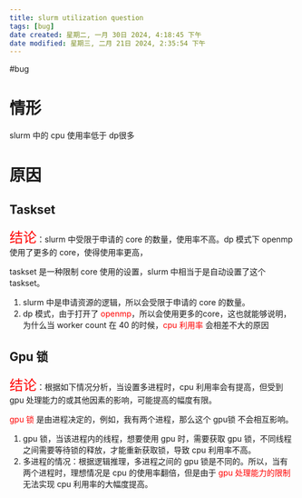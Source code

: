 ```yaml
---
title: slurm utilization question
tags: [bug]
date created: 星期二, 一月 30日 2024, 4:18:45 下午
date modified: 星期三, 二月 21日 2024, 2:35:54 下午
---
```


#bug 
# 情形
slurm 中的 cpu 使用率低于 dp很多

# 原因
## Taskset

<font color=red size =5>结论</font>：slurm 中受限于申请的 core 的数量，使用率不高。dp 模式下 openmp 使用了更多的 core，使得使用率更高，

taskset 是一种限制 core 使用的设置，slurm 中相当于是自动设置了这个 taskset。
1. slurm 中是申请资源的逻辑，所以会受限于申请的 core 的数量。
2. dp 模式，由于打开了 <font color=red>openmp</font>，所以会使用更多的core，这也就能够说明，为什么当 worker count 在 40 的时候，<font color=red>cpu 利用率</font> 会相差不大的原因
## Gpu 锁

<font color=red size=5>结论</font>：根据如下情况分析，当设置多进程时，cpu 利用率会有提高，但受到 gpu 处理能力的或其他因素的影响，可能提高的幅度有限。

<font color=red>gpu 锁</font> 是由进程决定的，例如，我有两个进程，那么这个 gpu锁 不会相互影响。
1. gpu 锁，当该进程内的线程，想要使用 gpu 时，需要获取 gpu 锁，不同线程之间需要等待锁的释放，才能重新获取锁，导致 cpu 利用率不高。
2. 多进程的情况：根据逻辑推理，多进程之间的 gpu 锁是不同的。所以，当有两个进程时，理想情况是 cpu 的使用率翻倍，但是由于 <font color=red>gpu 处理能力的限制</font> 无法实现 cpu 利用率的大幅度提高。
